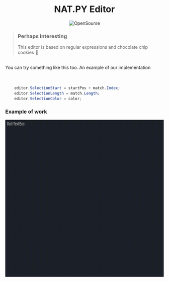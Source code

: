 <h1 align="center">NAT.PY Editor</h1>

<div align="center">

![OpenSourse](https://img.shields.io/badge/NAT.PY%20Editor-v0.1.2-blueviolet)
  
</div>

> ### Perhaps interesting
> This editor is based on regular expressions and chocolate chip cookies 🍪
<br>
You can try something like this too. An example of our implementation
<br><br>

``` csharp

    editor.SelectionStart = startPos + match.Index;
    editor.SelectionLength = match.Length;
    editor.SelectionColor = color;

```

### Example of work

<img width="800" height="500" src="https://github.com/xoheveras/xoheveras/blob/master/Readme/Images/2021-11-21-21-37-02.gif">
